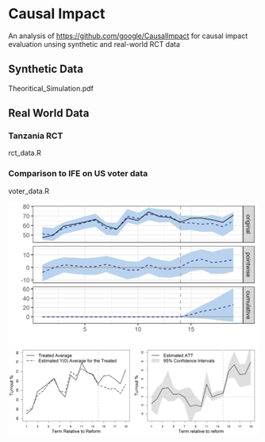 # Causal Impact
An analysis of https://github.com/google/CausalImpact for causal impact evaluation unsing synthetic and real-world RCT data

## Synthetic Data

Theoritical_Simulation.pdf

## Real World Data

### Tanzania RCT
rct_data.R

### Comparison to IFE on US voter data
voter_data.R

![Synthetic control BSTS](/figures/CI_voter_data.png)
![Synthetic control IFE](/figures/fg_edr_main_syn.png)
